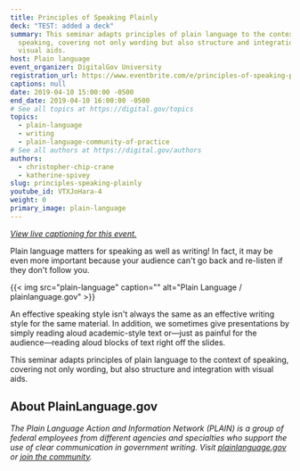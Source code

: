 ```yaml
---
title: Principles of Speaking Plainly
deck: "TEST: added a deck"
summary: This seminar adapts principles of plain language to the context of
  speaking, covering not only wording but also structure and integration with
  visual aids.
host: Plain language
event_organizer: DigitalGov University
registration_url: https://www.eventbrite.com/e/principles-of-speaking-plainly-registration-59398898705
captions: null
date: 2019-04-10 15:00:00 -0500
end_date: 2019-04-10 16:00:00 -0500
# See all topics at https://digital.gov/topics
topics:
  - plain-language
  - writing
  - plain-language-community-of-practice
# See all authors at https://digital.gov/authors
authors:
  - christopher-chip-crane
  - katherine-spivey
slug: principles-speaking-plainly
youtube_id: VTXJoHara-4
weight: 0
primary_image: plain-language
---
```



_[View live captioning for this event.](https://www.captionedtext.com/client/event.aspx?EventID=3993550&CustomerID=321)_

Plain language matters for speaking as well as writing! In fact, it may be even more important because your audience can't go back and re-listen if they don't follow you.

{{< img src="plain-language" caption="" alt="Plain Language / plainlanguage.gov" >}}

An effective speaking style isn't always the same as an effective writing style for the same material. In addition, we sometimes give presentations by simply reading aloud academic-style text or&mdash;just as painful for the audience&mdash;reading aloud blocks of text right off the slides.

This seminar adapts principles of plain language to the context of speaking, covering not only wording, but also structure and integration with visual aids.


## About PlainLanguage.gov

_The Plain Language Action and Information Network (PLAIN) is a group of federal employees from different agencies and specialties who support the use of clear communication in government writing. Visit [plainlanguage.gov](https://www.plainlanguage.gov/) or [join the community](https://www.digitalgov.gov/communities/plain-language/)._
